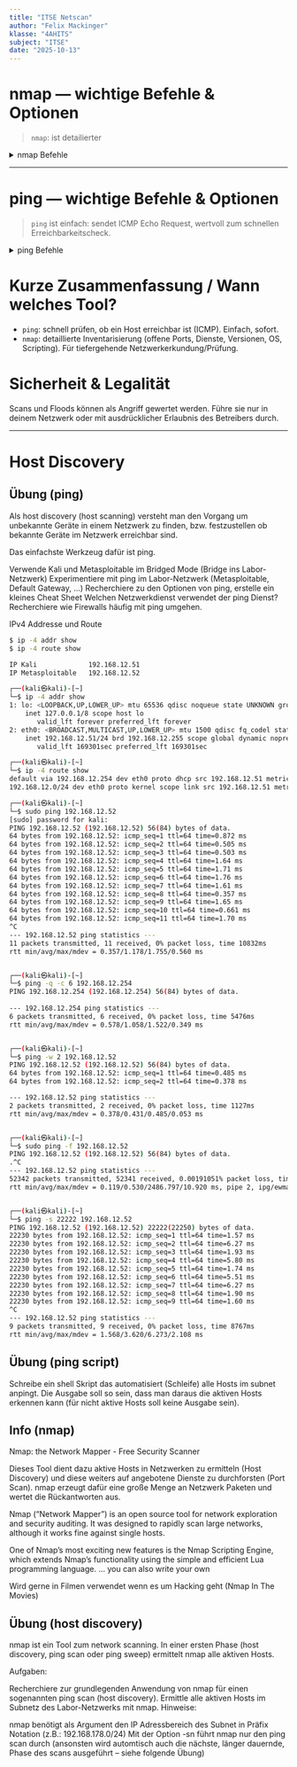```yaml
---
title: "ITSE Netscan"
author: "Felix Mackinger"
klasse: "4AHITS"
subject: "ITSE"
date: "2025-10-13"
---
```



# nmap — wichtige Befehle & Optionen

> `nmap`: ist detailierter 

<details>
    <summary>nmap Befehle</summary>

```bash
# Einfacher Portscan (Standard-Scan der 1000 häufigsten Ports)
nmap 192.0.2.10
```
* Scannt Standard‑TCP‑Ports und zeigt offene Ports an.


```bash
# Ping-Scan (nur Hosts "alive" prüfen, keine Ports)
nmap -sn 192.0.2.0/24
```
* Nutze, um herauszufinden, welche Hosts im Subnetz erreichbar sind.


```bash
# TCP SYN (Stealth) Scan — schneller, häufig verwendeter Portscan (root)
sudo nmap -sS target.example.com
```
* Halböffnender Scan (SYN). Schneller als vollständiger Connect‑Scan und oft weniger protokolliert.


```bash
# Versionserkennung der Services
sudo nmap -sV target.example.com
```
* Versucht, Dienstnamen & Versionen (z. B. nginx 1.18) zu ermitteln.


```bash
# OS-Erkennung
sudo nmap -O target.example.com
```
* Versucht, das Betriebssystem zu bestimmen (Fingerprinting). Genauigkeit variiert.


```bash
# Aggressiver Scan (sV + OS + Skripte + Traceroute)
sudo nmap -A target.example.com
```
* Kombination von mehreren Techniken; liefert viel Info, ist aber auffälliger.


```bash
# UDP-Scan (langsam, oft viele False‑Positives)
sudo nmap -sU target.example.com
```
* Prüft UDP‑Ports; dauert länger und kann mehr Fehlalarme erzeugen.


```bash
# Nur bestimmte Ports scannen
nmap -p 22,80,443 target.example.com
# oder Bereich:
nmap -p 1-1000 target.example.com
```

```bash
# Top N häufige Ports
nmap --top-ports 100 target.example.com
```

```bash
# Keine Host-Erreichbarkeitsprüfung (tut so, als wären Hosts 'up')
nmap -Pn target.example.com
```
* Nützlich, wenn ICMP/ARP geblockt ist oder Hosts nicht auf Ping antworten.
</details>



---

# ping — wichtige Befehle & Optionen

> `ping` ist einfach: sendet ICMP Echo Request, wertvoll zum schnellen Erreichbarkeitscheck.

<details>
    <summary>ping Befehle</summary>

```bash
# Einfache Nutzung (Linux/macOS)
ping 192.0.2.10
# Windows: ping läuft 4 Pakete und stoppt automatisch
```

```bash
# Anzahl der Echos (Linux/macOS)
ping -c 4 192.0.2.10
```

```bash
# Intervall zwischen Paketen (Sekunden)
ping -i 0.5 192.0.2.10   # 0.5s Abstand (root erforderlich für <0.2s)
```

```bash
# Paketgröße (Bytes)
ping -s 1400 192.0.2.10
```

```bash
# Timeout für Antwort in Sekunden (Linux)
ping -W 2 192.0.2.10    # wartet max. 2 Sekunden pro Paket
```

```bash
# Gesamtdauer (Deadline) bis zum Stoppen
ping -w 10 192.0.2.10   # nach 10 Sekunden stoppen
```

```bash
# Leiser Modus — nur Zusammenfassung
ping -q -c 4 192.0.2.10
```

```bash
# Flood ping (sehr aggressiv, root; NICHT ohne Erlaubnis verwenden)
sudo ping -f 192.0.2.10
```

```bash
# IPv6 ping (Linux: ping6 oder ping -6)
ping6 2001:db8::1
# oder
ping -6 2001:db8::1
```
</details>

# Kurze Zusammenfassung / Wann welches Tool?

* `ping`: schnell prüfen, ob ein Host erreichbar ist (ICMP). Einfach, sofort.
* `nmap`: detaillierte Inventarisierung (offene Ports, Dienste, Versionen, OS, Scripting). Für tiefergehende Netzwerkerkundung/Prüfung.

# Sicherheit & Legalität

Scans und Floods können als Angriff gewertet werden. Führe sie nur in deinem Netzwerk oder mit ausdrücklicher Erlaubnis des Betreibers durch.

---

# Host Discovery

## Übung (ping)
Als host discovery (host scanning) versteht man den Vorgang um unbekannte Geräte in einem Netzwerk zu finden, bzw. festzustellen ob bekannte Geräte im Netzwerk erreichbar sind.

Das einfachste Werkzeug dafür ist ping.

Verwende Kali und Metasploitable im Bridged Mode (Bridge ins Labor-Netzwerk)
Experimentiere mit ping im Labor-Netzwerk (Metasploitable, Default Gateway, …)
Recherchiere zu den Optionen von ping, erstelle ein kleines Cheat Sheet
Welchen Netzwerkdienst verwendet der ping Dienst? Recherchiere wie Firewalls häufig mit ping umgehen.

IPv4 Addresse und Route
```sh
$ ip -4 addr show
$ ip -4 route show
```
```sh
IP Kali             192.168.12.51
IP Metasploitable   192.168.12.52
```


```sh
┌──(kali㉿kali)-[~]
└─$ ip -4 addr show
1: lo: <LOOPBACK,UP,LOWER_UP> mtu 65536 qdisc noqueue state UNKNOWN group default qlen 1000
    inet 127.0.0.1/8 scope host lo
       valid_lft forever preferred_lft forever
2: eth0: <BROADCAST,MULTICAST,UP,LOWER_UP> mtu 1500 qdisc fq_codel state UP group default qlen 1000
    inet 192.168.12.51/24 brd 192.168.12.255 scope global dynamic noprefixroute eth0
       valid_lft 169301sec preferred_lft 169301sec

┌──(kali㉿kali)-[~]
└─$ ip -4 route show
default via 192.168.12.254 dev eth0 proto dhcp src 192.168.12.51 metric 100 
192.168.12.0/24 dev eth0 proto kernel scope link src 192.168.12.51 metric 100 
```

```sh
┌──(kali㉿kali)-[~]
└─$ sudo ping 192.168.12.52  
[sudo] password for kali: 
PING 192.168.12.52 (192.168.12.52) 56(84) bytes of data.
64 bytes from 192.168.12.52: icmp_seq=1 ttl=64 time=0.872 ms
64 bytes from 192.168.12.52: icmp_seq=2 ttl=64 time=0.505 ms
64 bytes from 192.168.12.52: icmp_seq=3 ttl=64 time=0.503 ms
64 bytes from 192.168.12.52: icmp_seq=4 ttl=64 time=1.64 ms
64 bytes from 192.168.12.52: icmp_seq=5 ttl=64 time=1.71 ms
64 bytes from 192.168.12.52: icmp_seq=6 ttl=64 time=1.76 ms
64 bytes from 192.168.12.52: icmp_seq=7 ttl=64 time=1.61 ms
64 bytes from 192.168.12.52: icmp_seq=8 ttl=64 time=0.357 ms
64 bytes from 192.168.12.52: icmp_seq=9 ttl=64 time=1.65 ms
64 bytes from 192.168.12.52: icmp_seq=10 ttl=64 time=0.661 ms
64 bytes from 192.168.12.52: icmp_seq=11 ttl=64 time=1.70 ms
^C
--- 192.168.12.52 ping statistics ---
11 packets transmitted, 11 received, 0% packet loss, time 10832ms
rtt min/avg/max/mdev = 0.357/1.178/1.755/0.560 ms


┌──(kali㉿kali)-[~]
└─$ ping -q -c 6 192.168.12.254 
PING 192.168.12.254 (192.168.12.254) 56(84) bytes of data.
 
--- 192.168.12.254 ping statistics ---
6 packets transmitted, 6 received, 0% packet loss, time 5476ms
rtt min/avg/max/mdev = 0.578/1.058/1.522/0.349 ms


┌──(kali㉿kali)-[~]
└─$ ping -w 2 192.168.12.52
PING 192.168.12.52 (192.168.12.52) 56(84) bytes of data.
64 bytes from 192.168.12.52: icmp_seq=1 ttl=64 time=0.485 ms
64 bytes from 192.168.12.52: icmp_seq=2 ttl=64 time=0.378 ms

--- 192.168.12.52 ping statistics ---
2 packets transmitted, 2 received, 0% packet loss, time 1127ms
rtt min/avg/max/mdev = 0.378/0.431/0.485/0.053 ms


┌──(kali㉿kali)-[~]
└─$ sudo ping -f 192.168.12.52
PING 192.168.12.52 (192.168.12.52) 56(84) bytes of data.
.^C
--- 192.168.12.52 ping statistics ---
52342 packets transmitted, 52341 received, 0.00191051% packet loss, time 29948ms
rtt min/avg/max/mdev = 0.119/0.530/2486.797/10.920 ms, pipe 2, ipg/ewma 0.572/0.485 ms


┌──(kali㉿kali)-[~]
└─$ ping -s 22222 192.168.12.52
PING 192.168.12.52 (192.168.12.52) 22222(22250) bytes of data.
22230 bytes from 192.168.12.52: icmp_seq=1 ttl=64 time=1.57 ms
22230 bytes from 192.168.12.52: icmp_seq=2 ttl=64 time=6.27 ms
22230 bytes from 192.168.12.52: icmp_seq=3 ttl=64 time=1.93 ms
22230 bytes from 192.168.12.52: icmp_seq=4 ttl=64 time=5.80 ms
22230 bytes from 192.168.12.52: icmp_seq=5 ttl=64 time=1.74 ms
22230 bytes from 192.168.12.52: icmp_seq=6 ttl=64 time=5.51 ms
22230 bytes from 192.168.12.52: icmp_seq=7 ttl=64 time=6.27 ms
22230 bytes from 192.168.12.52: icmp_seq=8 ttl=64 time=1.90 ms
22230 bytes from 192.168.12.52: icmp_seq=9 ttl=64 time=1.60 ms
^C
--- 192.168.12.52 ping statistics ---
9 packets transmitted, 9 received, 0% packet loss, time 8767ms
rtt min/avg/max/mdev = 1.568/3.620/6.273/2.108 ms

```



## Übung (ping script)
Schreibe ein shell Skript das automatisiert (Schleife) alle Hosts im subnet anpingt. Die Ausgabe soll so sein, dass man daraus die aktiven Hosts erkennen kann (für nicht aktive Hosts soll keine Ausgabe sein).






## Info (nmap)
Nmap: the Network Mapper - Free Security Scanner

Dieses Tool dient dazu aktive Hosts in Netzwerken zu ermitteln (Host Discovery) und diese weiters auf angebotene Dienste zu durchforsten (Port Scan). nmap erzeugt dafür eine große Menge an Netzwerk Paketen und wertet die Rückantworten aus.

Nmap (“Network Mapper”) is an open source tool for network exploration and security auditing. It was designed to rapidly scan large networks, although it works fine against single hosts.

One of Nmap’s most exciting new features is the Nmap Scripting Engine, which extends Nmap’s functionality using the simple and efficient Lua programming language. … you can also write your own

Wird gerne in Filmen verwendet wenn es um Hacking geht (Nmap In The Movies)

## Übung (host discovery)
nmap ist ein Tool zum network scanning. In einer ersten Phase (host discovery, ping scan oder ping sweep) ermittelt nmap alle aktiven Hosts.

Aufgaben:

Recherchiere zur grundlegenden Anwendung von nmap für einen sogenannten ping scan (host discovery).
Ermittle alle aktiven Hosts im Subnetz des Labor-Netzwerks mit nmap.
Hinweise:

nmap benötigt als Argument den IP Adressbereich des Subnet in Präfix Notation (z.B.: 192.168.178.0/24)
Mit der Option -sn führt nmap nur den ping scan durch (ansonsten wird automtisch auch die nächste, länger dauernde, Phase des scans ausgeführt – siehe folgende Übung)
